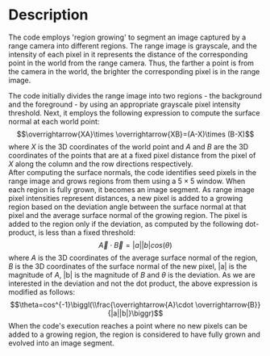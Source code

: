 # Description
The code employs 'region growing' to segment an image captured by a range camera into different regions. The range image is grayscale, and the intensity of each pixel in it represents the distance of the corresponding point in the world from the range camera. Thus, the farther a point is from the camera in the world, the brighter the corresponding pixel is in the range image. <br />

The code initially divides the range image into two regions - the background and the foreground - by using an appropriate grayscale pixel intensity threshold. Next, it employs the following expression to compute the surface normal at each world point:
$$\overrightarrow{XA}\times \overrightarrow{XB}=(A-X)\times (B-X)$$
where $X$ is the 3D coordinates of the world point and $A$ and $B$ are the 3D coordinates of the points that are at a fixed pixel distance from the pixel of $X$ along the column and the row directions respectively. <br />
After computing the surface normals, the code identifies seed pixels in the range image and grows regions from them using a $5\times 5$ window. When each region is fully grown, it becomes an image segment. As range image pixel intensities represent distances, a new pixel is added to a growing region based on the deviation angle between the surface normal at that pixel and the average surface normal of the growing region. The pixel is added to the region only if the deviation, as computed by the following dot-product, is less than a fixed threshold:
$$\overrightarrow{A}\cdot \overrightarrow{B}=|a||b|cos(\theta)$$
where $A$ is the 3D coordinates of the average surface normal of the region, $B$ is the 3D coordinates of the surface normal of the new pixel, |a| is the magnitude of $A$, |b| is the magnitude of $B$ and $\theta$ is the deviation. As we are interested in the deviation and not the dot product, the above expression is modified as follows:
$$\theta=cos^{-1}\biggl(\\frac{\overrightarrow{A}\cdot \overrightarrow{B}}{|a||b|}\biggr)$$
When the code's execution reaches a point where no new pixels can be added to a growing region, the region is considered to have fully grown and evolved into an image segment.
